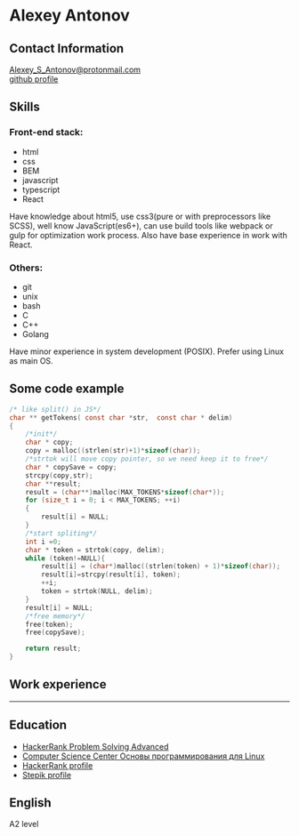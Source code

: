 # Alexey Antonov  
## Contact Information  
Alexey_S_Antonov@protonmail.com  
[github profile](https://github.com/french-fries-with-pepper)  
## Skills  
### Front-end stack:  
- html  
- css  
- BEM
- javascript  
- typescript  
- React  

Have knowledge about html5, use css3(pure or with preprocessors like SCSS), well know JavaScript(es6+), can use build tools like webpack or gulp for optimization work process. Also have base experience in work with React.  
### Others:  
- git  
- unix  
- bash
- C  
- C++  
- Golang   

Have minor experience in system development (POSIX). Prefer using Linux as main OS.  

## Some code example  
```C
/* like split() in JS*/
char ** getTokens( const char *str,  const char * delim)
{
    /*init*/
    char * copy;
    copy = malloc((strlen(str)+1)*sizeof(char));
    /*strtok will move copy pointer, so we need keep it to free*/
    char * copySave = copy; 
    strcpy(copy,str);
    char **result;
    result = (char**)malloc(MAX_TOKENS*sizeof(char*));
    for (size_t i = 0; i < MAX_TOKENS; ++i)
    {
        result[i] = NULL;
    }  
    /*start spliting*/
    int i =0;
    char * token = strtok(copy, delim);
    while (token!=NULL){
        result[i] = (char*)malloc((strlen(token) + 1)*sizeof(char));
        result[i]=strcpy(result[i], token);
        ++i;
        token = strtok(NULL, delim);
    }
    result[i] = NULL;
    /*free memory*/
    free(token);
    free(copySave);

    return result;
}
```  
## Work experience  
***  
## Education  
- [HackerRank Problem Solving Advanced](https://www.hackerrank.com/certificates/4e6444b42d69)  
- [Computer Science Center Основы программирования для Linux](
https://stepik.org/cert/288658)  
- [HackerRank profile](https://www.hackerrank.com/alexey_s_antonov)  
- [Stepik profile](https://stepik.org/users/163260827)  

## English  
A2 level  

